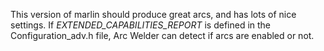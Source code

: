 This version of marlin should produce great arcs, and has lots of nice settings.  If *EXTENDED_CAPABILITIES_REPORT* is defined in the Configuration_adv.h file, Arc Welder can detect if arcs are enabled or not.